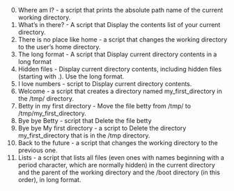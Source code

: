 0. Where am I? - a script that prints the absolute path name of the current working directory.
1. What’s in there? - A script that Display the contents list of your current directory.
2. There is no place like home - a script that changes the working directory to the user’s home directory.
3. The long format - A script that Display current directory contents in a long format
4. Hidden files - Display current directory contents, including hidden files (starting with .). Use the long format.
5. I love numbers - script to Display current directory contents.
6. Welcome - a script that creates a directory named my_first_directory in the /tmp/ directory.
7. Betty in my first directory - Move the file betty from /tmp/ to /tmp/my_first_directory.
8. Bye bye Betty - script that Delete the file betty
9. Bye bye My first directory - a script to Delete the directory my_first_directory that is in the /tmp directory.
10. Back to the future - a script that changes the working directory to the previous one.
11. Lists - a script that lists all files (even ones with names beginning with a period character, which are normally hidden) in the current directory and the parent of the working directory and the /boot directory (in this order), in long format.
